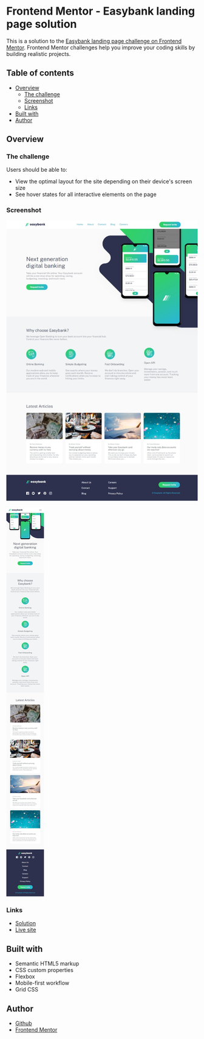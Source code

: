 # Frontend Mentor - Easybank landing page solution

This is a solution to the [Easybank landing page challenge on Frontend Mentor](https://www.frontendmentor.io/challenges/easybank-landing-page-WaUhkoDN). Frontend Mentor challenges help you improve your coding skills by building realistic projects. 

## Table of contents

- [Overview](#overview)
  - [The challenge](#the-challenge)
  - [Screenshot](#screenshot)
  - [Links](#links)
- [Built with](#built-with)
- [Author](#author)

## Overview

### The challenge

Users should be able to:

- View the optimal layout for the site depending on their device's screen size
- See hover states for all interactive elements on the page

### Screenshot

![](./screenshot/screenshot_01.jpeg)

![](./screenshot/screenshot_02.jpeg)


### Links

- [Solution](https://www.frontendmentor.io/solutions/easybank-landing-page-master-with-css-html-and-javascript-CtyudX5vEq)
- [Live site](https://alex1999-03.github.io/easybank-landing-page-master)

## Built with

- Semantic HTML5 markup
- CSS custom properties
- Flexbox
- Mobile-first workflow
- Grid CSS

## Author

- [Github](https://github.com/Alex1999-03)
- [Frontend Mentor](https://www.frontendmentor.io/profile/Alex1999-03)
